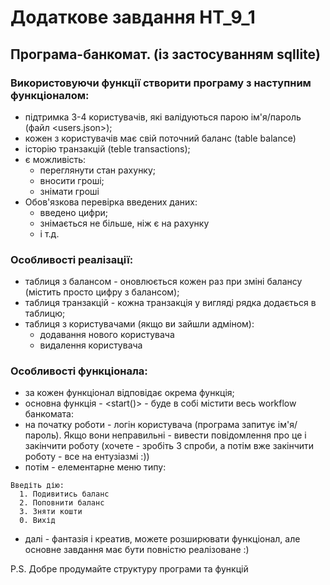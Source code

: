 # Додаткове завдання HT_9_1

## Програма-банкомат. (із застосуванням sqllite)
   
 ### Використовуючи функції створити програму з наступним функціоналом:
   - підтримка 3-4 користувачів, які валідуються парою ім'я/пароль (файл <users.json>);
   - кожен з користувачів має свій поточний баланс (table balance) 
   - історію транзакцій (teble transactions);
   - є можливість:
     - переглянути стан рахунку;
     - вносити гроші;
     - знімати гроші
   - Обов'язкова перевірка введених даних:
     - введено цифри; 
     - знімається не більше, ніж є на рахунку
     - і т.д.
        
 ###  Особливості реалізації:
   - таблиця з балансом - оновлюється кожен раз при зміні балансу (містить просто цифру з балансом);
   - таблиця транзакцій - кожна транзакція у вигляді рядка додається в таблицю;
   - таблиця з користувачами (якщо ви зайшли адміном): 
     - додавання нового користувача 
     - видалення користувача
        
 ### Особливості функціонала:
   - за кожен функціонал відповідає окрема функція;
   - основна функція - <start()> - буде в собі містити весь workflow банкомата:
   - на початку роботи - логін користувача (програма запитує ім'я/пароль). 
      Якщо вони неправильні - вивести повідомлення про це і закінчити роботу (хочете - зробіть 3 спроби, а потім вже закінчити роботу - все на ентузіазмі :))
   - потім - елементарне меню типу:
   ```
   Введіть дію:
     1. Подивитись баланс
     2. Поповнити баланс
     3. Зняти кошти
     0. Вихід
   ```
   - далі - фантазія і креатив, можете розширювати функціонал, але основне завдання має бути повністю реалізоване :)

  P.S. Добре продумайте структуру програми та функцій
  

